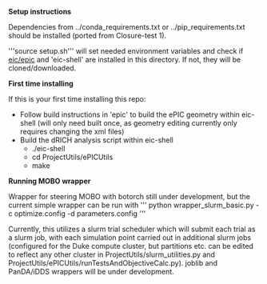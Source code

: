 **Setup instructions** 


Dependencies from ../conda_requirements.txt or ../pip_requirements.txt should be installed (ported from Closure-test 1).

'''source setup.sh''' will set needed environment variables and check if [eic/epic](https://github.com/eic/epic/tree/main) and 'eic-shell' are installed in this directory. If not, they will be cloned/downloaded.

**First time installing**

If this is your first time installing this repo:
- Follow build instructions in 'epic' to build the ePIC geometry within eic-shell (will only need built once, as geometry editing currently only requires changing the xml files)
- Build the dRICH analysis script within eic-shell
    - ./eic-shell
    - cd ProjectUtils/ePICUtils
    - make

**Running MOBO wrapper**

Wrapper for steering MOBO with botorch still under development, but the current simple wrapper can be run with
''' python wrapper_slurm_basic.py -c optimize.config -d parameters.config '''

Currently, this utilizes a slurm trial scheduler which will submit each trial as a slurm job, with each simulation point carried out in additional slurm jobs (configured for the Duke compute cluster, but partitions etc. can be edited to reflect any other cluster in ProjectUtils/slurm_utilities.py and ProjectUtils/ePICUtils/runTestsAndObjectiveCalc.py). joblib and PanDA/iDDS wrappers will be under development.
